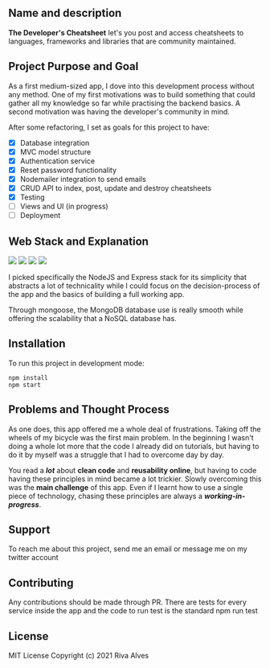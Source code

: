 ## Name and description

**The Developer's Cheatsheet** let's you post and access cheatsheets to languages, frameworks and libraries that are community maintained.

## Project Purpose and Goal

As a first medium-sized app, I dove into this development process without any method. One of my first motivations was to build something that could gather all my knowledge so far while practising the backend basics. A second motivation was having the developer's community in mind.

After some refactoring, I set as goals for this project to have:
- [x] Database integration
- [x] MVC model structure
- [x] Authentication service
- [x] Reset password functionality
- [x] Nodemailer integration to send emails
- [x] CRUD API to index, post, update and destroy cheatsheets
- [x] Testing
- [ ] Views and UI (in progress)
- [ ] Deployment

## Web Stack and Explanation
![](https://img.shields.io/badge/code-JavaScript-lightblue)
![](https://img.shields.io/badge/database-MongoDB-yellowgreen)
![](https://img.shields.io/badge/code-NodeJS-white)
![](https://img.shields.io/badge/code-ExpressJS-white)

I picked specifically the NodeJS and Express stack for its simplicity that abstracts a lot of technicality while I could focus on the decision-process of the app and the basics of building a full working app. 

Through mongoose, the MongoDB database use is really smooth while offering the scalability that a NoSQL database has.

## Installation

To run this project in development mode:

```
npm install
npm start
```

## Problems and Thought Process

As one does, this app offered me a whole deal of frustrations. Taking off the wheels of my bicycle was the first main problem. In the beginning I wasn't doing a whole lot more that the code I already did on tutorials, but having to do it by myself was a struggle that I had to overcome day by day.

You read a ***lot*** about **clean code** and **reusability online**, but having to code having these principles in mind became a lot trickier. Slowly overcoming this was the **main challenge** of this app. Even if I learnt how to use a single piece of technology, chasing these principles are always a ***working-in-progress***.

## Support

To reach me about this project, send me an email or message me on my twitter account

## Contributing

Any contributions should be made through PR. There are tests for every service inside the app and the code to run test is the standard npm run test

## License

MIT License Copyright (c) 2021 Riva Alves


